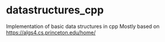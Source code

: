 # datastructures_cpp
Implementation of basic data structures in cpp
Mostly based on https://algs4.cs.princeton.edu/home/


